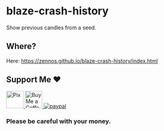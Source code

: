 # blaze-crash-history
Show previous candles from a seed.

## Where?
Here: https://zennos.github.io/blaze-crash-history/index.html

## Support Me ❤
<a href='https://nubank.com.br/pagar/xldsq/Ovrd71eoud' target='_blank'><img height='35' style='border:0px;height:46px;' src='https://logospng.org/download/pix/logo-pix-icone-512.png' border='0' alt='Pix' />
<a href='https://ko-fi.com/edoan' target='_blank'><img height='35' style='border:0px;height:46px;' src='https://az743702.vo.msecnd.net/cdn/kofi3.png?v=0' border='0' alt='Buy Me a Coffee at ko-fi.com' />
[![paypal](https://www.paypalobjects.com/en_US/i/btn/btn_donateCC_LG.gif)](https://www.paypal.com/donate/?hosted_button_id=68QJ5UGN25LXU)

### Please be careful with your money.

